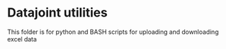 # Datajoint utilities

This folder is for python and BASH scripts for uploading and
downloading excel data
